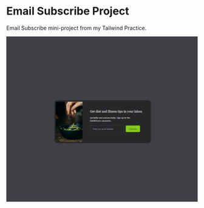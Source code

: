 # Email Subscribe Project

Email Subscribe mini-project from my Tailwind Practice.

![Alt text](images/email-subscribe.png)
